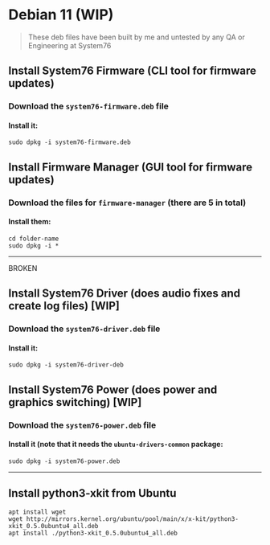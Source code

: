 # Debian 11 (WIP)

> These deb files have been built by me and untested by any QA or Engineering at System76

## Install System76 Firmware (CLI tool for firmware updates)

### Download the `system76-firmware.deb` file

#### Install it:

```
sudo dpkg -i system76-firmware.deb
```

## Install Firmware Manager (GUI tool for firmware updates)

### Download the files for `firmware-manager` (there are 5 in total)

#### Install them:

```
cd folder-name
sudo dpkg -i *
```

---

BROKEN

## Install System76 Driver (does audio fixes and create log files) [WIP]

### Download the `system76-driver.deb` file

#### Install it:

```
sudo dpkg -i system76-driver-deb
```

## Install System76 Power (does power and graphics switching) [WIP]

### Download the `system76-power.deb` file

#### Install it (note that it needs the `ubuntu-drivers-common` package:

```
sudo dpkg -i system76-power.deb
```

---

## Install python3-xkit from Ubuntu

```
apt install wget
wget http://mirrors.kernel.org/ubuntu/pool/main/x/x-kit/python3-xkit_0.5.0ubuntu4_all.deb
apt install ./python3-xkit_0.5.0ubuntu4_all.deb
```
